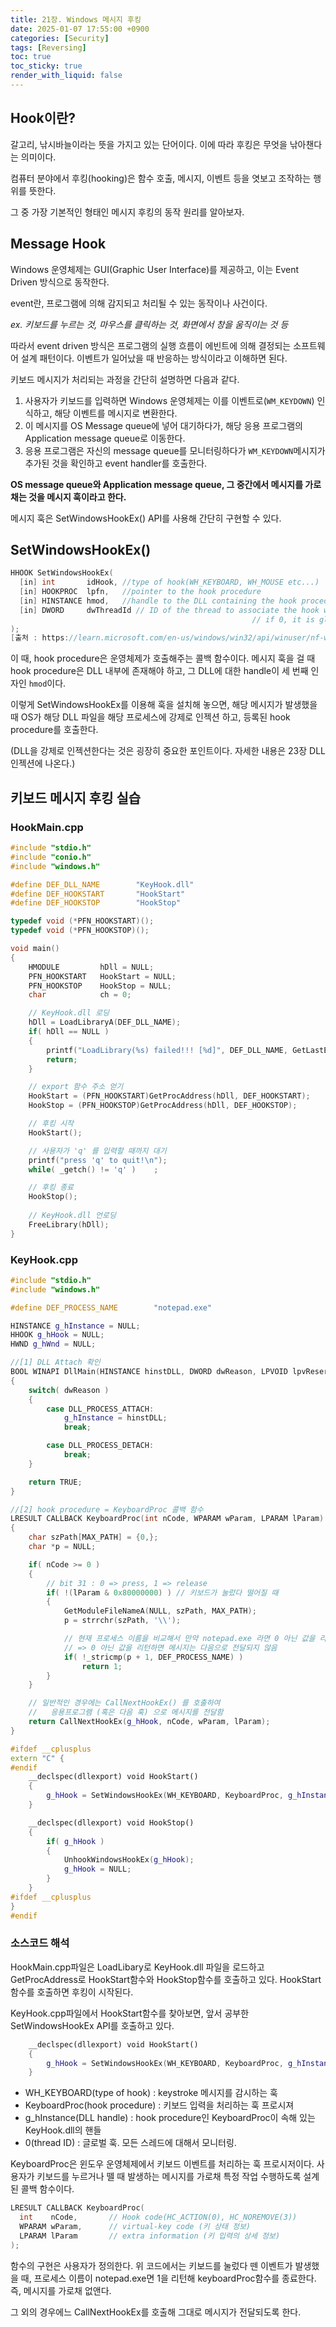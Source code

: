 ```yaml
---
title: 21장. Windows 메시지 후킹
date: 2025-01-07 17:55:00 +0900
categories: [Security]
tags: [Reversing]
toc: true
toc_sticky: true
render_with_liquid: false
---
```

## Hook이란?

갈고리, 낚시바늘이라는 뜻을 가지고 있는 단어이다. 이에 따라 후킹은 무엇을 낚아챈다는 의미이다.

컴퓨터 분야에서 후킹(hooking)은 함수 호출, 메시지, 이벤트 등을 엿보고 조작하는 행위를 뜻한다.

그 중 가장 기본적인 형태인 메시지 후킹의 동작 원리를 알아보자.

## Message Hook

Windows 운영체제는 GUI(Graphic User Interface)를 제공하고, 이는 Event Driven 방식으로 동작한다.

<aside>

event란, 프로그램에 의해 감지되고 처리될 수 있는 동작이나 사건이다. 

*ex. 키보드를 누르는 것, 마우스를 클릭하는 것, 화면에서 창을 움직이는 것 등*

따라서 event driven 방식은 프로그램의 실행 흐름이 에빈트에 의해 결정되는 소프트웨어 설계 패턴이다. 이벤트가 일어났을 때 반응하는 방식이라고 이해하면 된다.

</aside>

키보드 메시지가 처리되는 과정을 간단히 설명하면 다음과 같다.

1. 사용자가 키보드를 입력하면 Windows 운영체제는 이를 이벤트로(`WM_KEYDOWN`) 인식하고, 해당 이벤트를 메시지로 변환한다.
2. 이 메시지를 OS Message queue에 넣어 대기하다가, 해당 응용 프로그램의 Application message queue로 이동한다.
3. 응용 프로그램은 자신의 message queue를 모니터링하다가 `WM_KEYDOWN`메시지가 추가된 것을 확인하고 event handler를 호출한다.

**OS message queue와 Application message queue, 그 중간에서 메시지를 가로채는 것을 메시지 훅이라고 한다.**

메시지 훅은 SetWindowsHookEx() API를 사용해 간단히 구현할 수 있다.

## SetWindowsHookEx()

```cpp
HHOOK SetWindowsHookEx(
  [in] int       idHook, //type of hook(WH_KEYBOARD, WH_MOUSE etc...)
  [in] HOOKPROC  lpfn,   //pointer to the hook procedure
  [in] HINSTANCE hmod,   //handle to the DLL containing the hook procedure
  [in] DWORD     dwThreadId // ID of the thread to associate the hook with
													  // if 0, it is global hook.
);
[출처 : https://learn.microsoft.com/en-us/windows/win32/api/winuser/nf-winuser-setwindowshookexa]
```

이 때, hook procedure은 운영체제가 호출해주는 콜백 함수이다. 메시지 훅을 걸 때 hook procedure은 DLL 내부에 존재해야 하고, 그 DLL에 대한 handle이 세 번째 인자인 `hmod`이다.

이렇게 SetWindowsHookEx를 이용해 훅을 설치해 놓으면, 해당 메시지가 발생했을 때 OS가 해당 DLL 파일을 해당 프로세스에 강제로 인젝션 하고, 등록된 hook procedure를 호출한다.

(DLL을 강제로 인젝션한다는 것은 굉장히 중요한 포인트이다. 자세한 내용은 23장 DLL 인젝션에 나온다.)

## 키보드 메시지 후킹 실습

### HookMain.cpp

```cpp
#include "stdio.h"
#include "conio.h"
#include "windows.h"

#define	DEF_DLL_NAME		"KeyHook.dll"
#define	DEF_HOOKSTART		"HookStart"
#define	DEF_HOOKSTOP		"HookStop"

typedef void (*PFN_HOOKSTART)();
typedef void (*PFN_HOOKSTOP)();

void main()
{
	HMODULE			hDll = NULL;
	PFN_HOOKSTART	HookStart = NULL;
	PFN_HOOKSTOP	HookStop = NULL;
	char			ch = 0;

    // KeyHook.dll 로딩
	hDll = LoadLibraryA(DEF_DLL_NAME);
    if( hDll == NULL )
    {
        printf("LoadLibrary(%s) failed!!! [%d]", DEF_DLL_NAME, GetLastError());
        return;
    }

    // export 함수 주소 얻기
	HookStart = (PFN_HOOKSTART)GetProcAddress(hDll, DEF_HOOKSTART);
	HookStop = (PFN_HOOKSTOP)GetProcAddress(hDll, DEF_HOOKSTOP);

    // 후킹 시작
	HookStart();

    // 사용자가 'q' 를 입력할 때까지 대기
	printf("press 'q' to quit!\n");
	while( _getch() != 'q' )	;

    // 후킹 종료
	HookStop();
	
    // KeyHook.dll 언로딩
	FreeLibrary(hDll);
}
```

### KeyHook.cpp

```cpp
#include "stdio.h"
#include "windows.h"

#define DEF_PROCESS_NAME		"notepad.exe"

HINSTANCE g_hInstance = NULL;
HHOOK g_hHook = NULL;
HWND g_hWnd = NULL;

//[1] DLL Attach 확인 
BOOL WINAPI DllMain(HINSTANCE hinstDLL, DWORD dwReason, LPVOID lpvReserved)
{
	switch( dwReason )
	{
        case DLL_PROCESS_ATTACH:
			g_hInstance = hinstDLL;
			break;

        case DLL_PROCESS_DETACH:
			break;	
	}

	return TRUE;
}

//[2] hook procedure = KeyboardProc 콜백 함수
LRESULT CALLBACK KeyboardProc(int nCode, WPARAM wParam, LPARAM lParam)
{
	char szPath[MAX_PATH] = {0,};
	char *p = NULL;

	if( nCode >= 0 )
	{
		// bit 31 : 0 => press, 1 => release
		if( !(lParam & 0x80000000) ) // 키보드가 눌렀다 떨어질 때
		{
			GetModuleFileNameA(NULL, szPath, MAX_PATH);
			p = strrchr(szPath, '\\');

            // 현재 프로세스 이름을 비교해서 만약 notepad.exe 라면 0 아닌 값을 리턴함
            // => 0 아닌 값을 리턴하면 메시지는 다음으로 전달되지 않음
			if( !_stricmp(p + 1, DEF_PROCESS_NAME) )
				return 1;
		}
	}

    // 일반적인 경우에는 CallNextHookEx() 를 호출하여
    //   응용프로그램 (혹은 다음 훅) 으로 메시지를 전달함
	return CallNextHookEx(g_hHook, nCode, wParam, lParam);
}

#ifdef __cplusplus
extern "C" {
#endif
	__declspec(dllexport) void HookStart()
	{
		g_hHook = SetWindowsHookEx(WH_KEYBOARD, KeyboardProc, g_hInstance, 0);
	}

	__declspec(dllexport) void HookStop()
	{
		if( g_hHook )
		{
			UnhookWindowsHookEx(g_hHook);
			g_hHook = NULL;
		}
	}
#ifdef __cplusplus
}
#endif
```

### 소스코드 해석

HookMain.cpp파일은 LoadLibary로 KeyHook.dll 파일을 로드하고 GetProcAddress로 HookStart함수와 HookStop함수를 호출하고 있다. HookStart함수를 호출하면 후킹이 시작된다.

KeyHook.cpp파일에서 HookStart함수를 찾아보면, 앞서 공부한 SetWindowsHookEx API를 호출하고 있다.

```cpp
	__declspec(dllexport) void HookStart()
	{
		g_hHook = SetWindowsHookEx(WH_KEYBOARD, KeyboardProc, g_hInstance, 0);
	}
```

- WH_KEYBOARD(type of hook) :  keystroke 메시지를 감시하는 훅
- KeyboardProc(hook procedure) : 키보드 입력을 처리하는 훅 프로시져
- g_hInstance(DLL handle) : hook procedure인 KeyboardProc이 속해 있는 KeyHook.dll의 핸들
- 0(thread ID) : 글로벌 훅. 모든 스레드에 대해서 모니터링.

KeyboardProc은 윈도우 운영체제에서 키보드 이벤트를 처리하는 훅 프로시저이다. 사용자가 키보드를 누르거나 뗄 때 발생하는 메시지를 가로채 특정 작업 수행하도록 설계된 콜백 함수이다.

```cpp
LRESULT CALLBACK KeyboardProc(
  int    nCode,       // Hook code(HC_ACTION(0), HC_NOREMOVE(3))
  WPARAM wParam,      // virtual-key code (키 상태 정보)
  LPARAM lParam       // extra information (키 입력의 상세 정보)
);
```

함수의 구현은 사용자가 정의한다. 위 코드에서는 키보드를 눌렀다 뗀 이벤트가 발생했을 때, 프로세스 이름이 notepad.exe면 1을 리턴해 keyboardProc함수를 종료한다. 즉, 메시지를 가로채 없앤다. 

그 외의 경우에느 CallNextHookEx를 호출해 그대로 메시지가 전달되도록 한다.